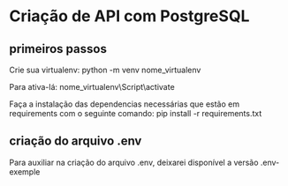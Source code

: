 # Criação de API com PostgreSQL

## primeiros passos
Crie sua virtualenv:
python -m venv nome_virtualenv

Para ativa-lá:
nome_virtualenv\Script\activate

Faça a instalação das dependencias necessárias que estão em requirements com o seguinte comando:
pip install -r requirements.txt

## criação do arquivo .env
Para auxiliar na criação do arquivo .env, deixarei disponível a versão .env-exemple